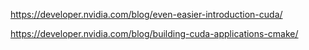 https://developer.nvidia.com/blog/even-easier-introduction-cuda/

https://developer.nvidia.com/blog/building-cuda-applications-cmake/
